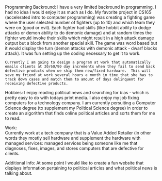 Programming Backround:
    I have a very limited backround in programming.  I had no idea I would enjoy it as much as I do.  My favorite project in CS165 (accelerated intro to computer programming) was creating a fighting game where the user selected number of fighters (up to 10) and which team they were on (good or evil).  Each fighter had skills (like hobbit ability to dodge attacks or demon ability to do demonic damage) and at random times the fighter would invoke their skills which might result in a high attack damage output but a block from another special skill.  The game was word based but it would display the turn (demon attacks with demonic attack - dwarf blocks attack).  It was fun setting up the coding necessary to get it to work.
    
    Currently I am going to design a program at work that automatically emails clients at 30/60/90 day increments when they fail to send back defective products when we ship them new/fixed hardware.  This will save my friend at work several hours a month in time that she has to track down cases and match them to amount of days delinquent for receiving defective products.

Hobbies:
    I enjoy reading political news and searching for bias - which is pretty easy to do with todays print media.  I also enjoy my job fixing computers for a technology company.  I am currently persuiting a Computer Science degree (to supplement my Political Science degree) in order to create an algorithm that finds online political articles and sorts them for me to read.
    
    
Work:  
    Currently work at a tech company that is a Value Added Retailer (in other words they mostly sell hardware and supplement the hardware with managed services: managed services being someone like me that diagnoses, fixes, images, and stores computers that are defective for clients. 


Additional Info:
    At some point I would like to create a fun website that displays information pertaining to political articles and what political news is talking about.
